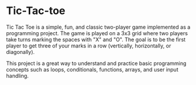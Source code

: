 # Tic-Tac-toe
Tic Tac Toe is a simple, fun, and classic two-player game implemented as a programming project. The game is played on a 3x3 grid where two players take turns marking the spaces with "X" and "O". The goal is to be the first player to get three of your marks in a row (vertically, horizontally, or diagonally).

This project is a great way to understand and practice basic programming concepts such as loops, conditionals, functions, arrays, and user input handling.
